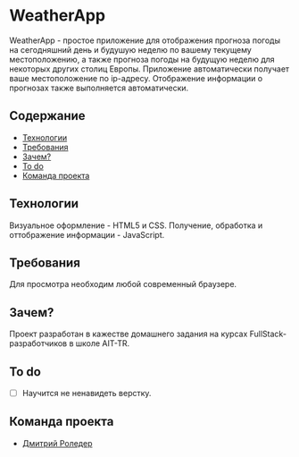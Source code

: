 # WeatherApp
WeatherApp - простое приложение для отображения прогноза погоды на сегодняшний день и будушую неделю по вашему текущему местоположению, а также прогноза погоды  на будущую неделю для некоторых других столиц Европы. Приложение автоматически получает ваше местоположение по ip-адресу. Отображение информации о прогнозах также выполняется автоматически.

## Содержание
- [Технологии](#технологии)
- [Требования](#требования)
- [Зачем?](#Зачем?)
- [To do](#to-do)
- [Команда проекта](#команда-проекта)

## Технологии
Визуальное оформление - HTML5 и CSS. Получение, обработка и оттображение информации - JavaScript.

## Требования
Для просмотра необходим любой современный браузере.

## Зачем?
Проект разработан в кажестве домашнего задания на курсах FullStack-разработчиков в школе AIT-TR. 

## To do
- [ ] Научится не ненавидеть верстку.

## Команда проекта
- [Дмитрий Роледер](https://github.com/golderosDR)

